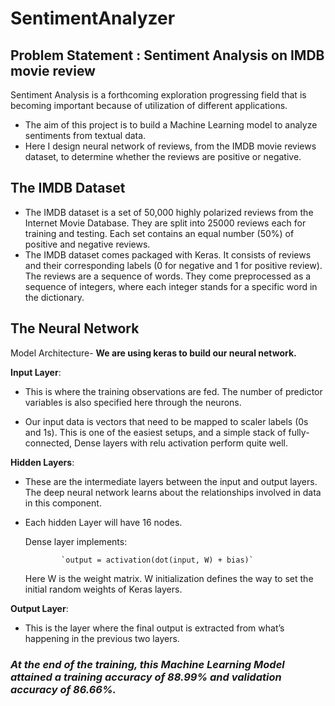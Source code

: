 # SentimentAnalyzer

## Problem Statement : Sentiment Analysis on IMDB movie review
Sentiment Analysis is a forthcoming exploration progressing field that is becoming important because of utilization of different applications.

 - The aim of this project is to build a Machine Learning model to analyze sentiments from textual data.
 - Here I design neural network of reviews, from the IMDB movie reviews dataset, to determine whether the reviews are positive or negative.
## The IMDB Dataset
 - The IMDB dataset is a set of 50,000 highly polarized reviews from the Internet Movie Database. They are split into 25000 reviews each for training and testing. Each set contains an equal number (50%) of positive and negative reviews.
 - The IMDB dataset comes packaged with Keras. It consists of reviews and their corresponding labels (0 for negative and 1 for positive review). The reviews are a sequence of words. They come preprocessed as a sequence of integers, where each integer stands for a specific word in the dictionary.

## The Neural Network
  Model Architecture-
<b>We are using keras to build our neural network.</b>

<b>Input Layer</b>: 
- This is where the training observations are fed. The number of predictor variables is also specified here through the neurons.

- Our input data is vectors that need to be mapped to scaler labels (0s and 1s). This is one of the easiest setups, and a simple stack of fully-connected, Dense layers with relu activation perform quite well.

<b>Hidden Layers</b>: 
- These are the intermediate layers between the input and output layers. The deep neural network learns about the relationships involved in data in this component.

- Each hidden Layer will have 16 nodes.

  Dense layer implements:

              `output = activation(dot(input, W) + bias)`

  Here W is the weight matrix. W initialization defines the way to set the initial random weights of Keras layers.

<b>Output Layer</b>: 
- This is the layer where the final output is extracted from what’s happening in the previous two layers.


### <b><em>At the end of the training, this Machine Learning Model attained a training accuracy of 88.99% and validation accuracy of 86.66%.</b>
